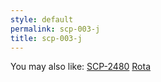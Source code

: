 ```yaml
---
style: default
permalink: scp-003-j
title: scp-003-j
---
```

You may also like:
[SCP-2480](http://scp-wiki.net/scp-2480)
[Rota](http://scp-wiki.net/rota)